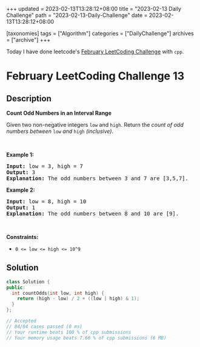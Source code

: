 +++
updated = 2023-02-13T13:28:12+08:00
title = "2023-02-13 Daily Challenge"
path = "2023-02-13-Daily-Challenge"
date = 2023-02-13T13:28:12+08:00

[taxonomies]
tags = ["Algorithm"]
categories = ["DailyChallenge"]
archives = ["archive"]
+++

Today I have done leetcode's [February LeetCoding Challenge](https://leetcode.com/problems/count-odd-numbers-in-an-interval-range/) with `cpp`.

<!-- more -->

# February LeetCoding Challenge 13

## Description

**Count Odd Numbers in an Interval Range**

<p>Given two non-negative integers <code>low</code> and <code><font face="monospace">high</font></code>. Return the <em>count of odd numbers between </em><code>low</code><em> and </em><code><font face="monospace">high</font></code><em>&nbsp;(inclusive)</em>.</p>

<p>&nbsp;</p>
<p><strong class="example">Example 1:</strong></p>

<pre>
<strong>Input:</strong> low = 3, high = 7
<strong>Output:</strong> 3
<b>Explanation: </b>The odd numbers between 3 and 7 are [3,5,7].</pre>

<p><strong class="example">Example 2:</strong></p>

<pre>
<strong>Input:</strong> low = 8, high = 10
<strong>Output:</strong> 1
<b>Explanation: </b>The odd numbers between 8 and 10 are [9].</pre>

<p>&nbsp;</p>
<p><strong>Constraints:</strong></p>

<ul>
	<li><code>0 &lt;= low &lt;= high&nbsp;&lt;= 10^9</code></li>
</ul>

## Solution

``` cpp
class Solution {
public:
  int countOdds(int low, int high) {
    return (high - low) / 2 + ((low | high) & 1);
  }
};

// Accepted
// 84/84 cases passed (0 ms)
// Your runtime beats 100 % of cpp submissions
// Your memory usage beats 7.66 % of cpp submissions (6 MB)
```
